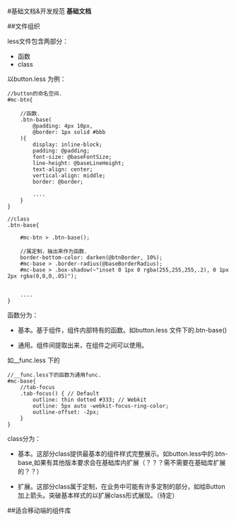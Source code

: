 #基础文档&开发规范 **基础文档**


##文件组织

less文件包含两部分：

+ 函数
+ class

以button.less 为例：


	//button的命名空间.
	#mc-btn{	

		//函数.
		.btn-base(
			@padding: 4px 10px,
			@border: 1px solid #bbb
		){
			display: inline-block;
			padding: @padding;
			font-size: @baseFontSize;
			line-height: @baseLineHeight;
			text-align: center;
			vertical-align: middle;
			border: @border;
			
			....
		}
	}
	
	//class
	.btn-base{

		#mc-btn > .btn-base();

		//属定制，抽出来作为函数.
		border-bottom-color: darken(@btnBorder, 10%);
		#mc-base > .border-radius(@baseBorderRadius);
		#mc-base > .box-shadow(~"inset 0 1px 0 rgba(255,255,255,.2), 0 1px 2px rgba(0,0,0,.05)");
		
		
		....
	}

函数分为：

+ 基本。基于组件，组件内部特有的函数。如button.less 文件下的.btn-base()
	
+ 通用。组件间提取出来，在组件之间可以使用。

如__func.less 下的

	//__func.less下的函数为通用func.
	#mc-base{
		//tab-focus
		.tab-focus() { // Default
			outline: thin dotted #333; // Webkit
			outline: 5px auto -webkit-focus-ring-color;
			outline-offset: -2px;
		}
	}

class分为：

+ 基本。这部分class提供最基本的组件样式完整展示。如button.less中的.btn-base,如果有其他版本要求会在基础库内扩展（？？？需不需要在基础库扩展的？？）

+ 扩展。这部分class属于定制，在业务中可能有许多定制的部分，如给Button加上箭头。突破基本样式的以扩展class形式展现。（待定）

##适合移动端的组件库
